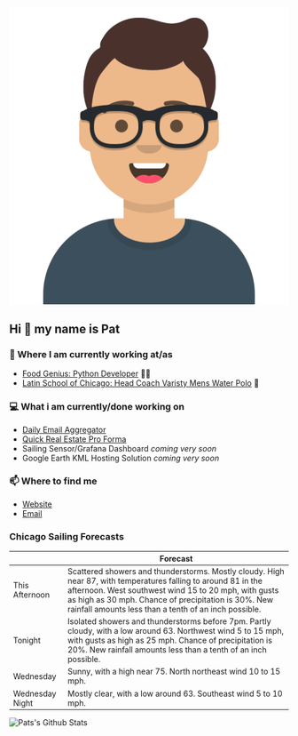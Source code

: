 [![Social banner for p-j-falconer](https://raw.githubusercontent.com/P-J-FALCONER/P-J-FALCONER/master/assets/avataaars.svg)](https://patfalconer.com/)
## Hi :wave: my name is Pat

### 💼 Where I am currently working at/as
- [Food Genius: Python Developer](https://getfoodgenius.com/) 🍔🐍
- [Latin School of Chicago: Head Coach Varisty Mens Water Polo](https://www.latinschool.org/) 🤽


### 💻 What i am currently/done working on
 - [Daily Email Aggregator](https://github.com/P-J-FALCONER/dott_daily_mail)
 - [Quick Real Estate Pro Forma](https://github.com/P-J-FALCONER/henry)
 - Sailing Sensor/Grafana Dashboard *coming very soon*
 - Google Earth KML Hosting Solution *coming very soon*

### 📫 Where to find me
 - [Website](https://patfalconer.com/)
 - [Email](mailto:patrick.j.falconer@gmail.com)


### Chicago Sailing Forecasts
|   | Forecast  |
|---|---|
| This Afternoon | Scattered showers and thunderstorms. Mostly cloudy. High near 87, with temperatures falling to around 81 in the afternoon. West southwest wind 15 to 20 mph, with gusts as high as 30 mph. Chance of precipitation is 30%. New rainfall amounts less than a tenth of an inch possible. |
| Tonight | Isolated showers and thunderstorms before 7pm. Partly cloudy, with a low around 63. Northwest wind 5 to 15 mph, with gusts as high as 25 mph. Chance of precipitation is 20%. New rainfall amounts less than a tenth of an inch possible. |
| Wednesday | Sunny, with a high near 75. North northeast wind 10 to 15 mph. |
| Wednesday Night | Mostly clear, with a low around 63. Southeast wind 5 to 10 mph. |

![Pats's Github Stats](https://github-readme-stats.vercel.app/api?username=p-j-falconer&show_icons=true&theme=radical)
